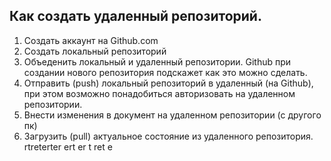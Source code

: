 ## Как создать удаленный репозиторий.

1. Создать аккаунт на Github.com
2. Создать локальный репозиторий
3. Объеденить локальный и удаленный репозитории. Github при создании нового репозитория подскажет как это можно сделать.
4. Отправить (push) локальный репозиторий в удаленный (на Github), при этом возможно понадобиться авторизовать на удаленном репозитории.
5. Внести изменения в документ на удаленном репозитории (с другого пк)
6. Загрузить (pull) актуальное состояние из удаленного репозитория. 
 rtreterter
 ert
 er
 t
 ret
 e
 